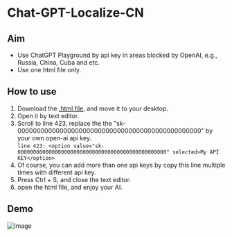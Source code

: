 # Chat-GPT-Localize-CN

## Aim
 - Use ChatGPT Playground by api key in areas blocked by OpenAI, e.g., Russia, China, Cuba and etc.
 - Use one html file only.

## How to use
1. Download the [.html file](https://github.com/Henryyy-Hung/Chat-GPT-Localize-CN/archive/refs/heads/main.zip), and move it to your desktop.
2. Open it by text editor.
3. Scroll to line 423, replace the the "sk-000000000000000000000000000000000000000000000000" by your own open-ai api key. <br />`line 423: <option value="sk-000000000000000000000000000000000000000000000000" selected>My API KEY</option>`
4. Of course, you can add more than one api keys by copy this line multiple times with different api key.
5. Press Ctrl + S, and close the text editor.
6. open the html file, and enjoy your AI.

## Demo
![image](https://user-images.githubusercontent.com/78750074/232292140-ecf304ef-4705-4cd7-a3a4-ac9a10e64dbd.png)
